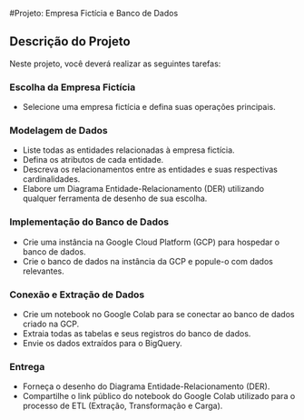 #Projeto: Empresa Fictícia e Banco de Dados

## Descrição do Projeto

Neste projeto, você deverá realizar as seguintes tarefas:

### Escolha da Empresa Fictícia
- Selecione uma empresa fictícia e defina suas operações principais.

### Modelagem de Dados
- Liste todas as entidades relacionadas à empresa fictícia.
- Defina os atributos de cada entidade.
- Descreva os relacionamentos entre as entidades e suas respectivas cardinalidades.
- Elabore um Diagrama Entidade-Relacionamento (DER) utilizando qualquer ferramenta de desenho de sua escolha.

### Implementação do Banco de Dados
- Crie uma instância na Google Cloud Platform (GCP) para hospedar o banco de dados.
- Crie o banco de dados na instância da GCP e popule-o com dados relevantes.

### Conexão e Extração de Dados
- Crie um notebook no Google Colab para se conectar ao banco de dados criado na GCP.
- Extraia todas as tabelas e seus registros do banco de dados.
- Envie os dados extraídos para o BigQuery.

### Entrega
- Forneça o desenho do Diagrama Entidade-Relacionamento (DER).
- Compartilhe o link público do notebook do Google Colab utilizado para o processo de ETL (Extração, Transformação e Carga).
